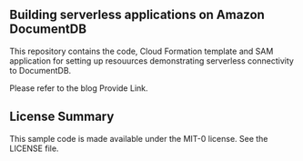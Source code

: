 ## Building serverless applications on Amazon DocumentDB

This repository contains the code, Cloud Formation template and SAM application for setting up resouurces demonstrating serverless connectivity to DocumentDB.

Please refer to the blog <TODO> Provide Link.
## License Summary

This sample code is made available under the MIT-0 license. See the LICENSE file.
